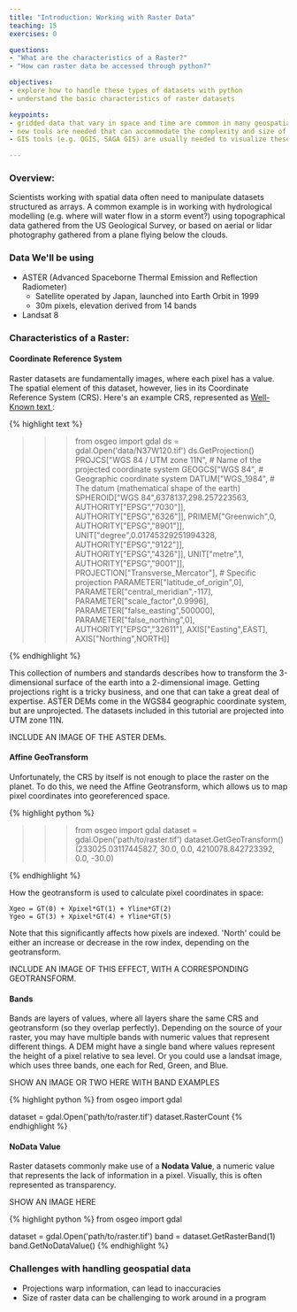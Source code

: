 ```yaml
---
title: "Introduction: Working with Raster Data"
teaching: 15
exercises: 0

questions:
- "What are the characteristics of a Raster?"
- "How can raster data be accessed through python?"

objectives:
- explore how to handle these types of datasets with python
- understand the basic characteristics of raster datasets

keypoints:
- gridded data that vary in space and time are common in many geospatial applcations (e.g. climatology)
- new tools are needed that can accommodate the complexity and size of modern multidimensional datasets
- GIS tools (e.g. QGIS, SAGA GIS) are usually needed to visualize these datasets

---
```

### Overview:

Scientists working with spatial data often need to manipulate datasets structured as arrays.  A common example is in working with hydrological modelling (e.g. where will water flow in a storm event?) using topographical data gathered from the US Geological Survey, or based on aerial or lidar photography gathered from a plane flying below the clouds.


### Data We'll be using

* ASTER (Advanced Spaceborne Thermal Emission and Reflection Radiometer)
    * Satellite operated by Japan, launched into Earth Orbit in 1999
    * 30m pixels, elevation derived from 14 bands
* Landsat 8

### Characteristics of a Raster:

#### Coordinate Reference System

Raster datasets are fundamentally images, where each pixel has a value.  The spatial element of this dataset, however, lies in its Coordinate Reference System (CRS).  Here's an example CRS, represented as <a href="https://en.wikipedia.org/wiki/Well-known_text">Well-Known text </a>:

{% highlight text %}
>>> from osgeo import gdal
>>> ds = gdal.Open('data/N37W120.tif')
>>> ds.GetProjection()
PROJCS["WGS 84 / UTM zone 11N",                         # Name of the projected coordinate system
    GEOGCS["WGS 84",                                    # Geographic coordinate system
        DATUM["WGS_1984",                               # The datum (mathematical shape of the earth)
            SPHEROID["WGS 84",6378137,298.257223563,
                AUTHORITY["EPSG","7030"]],
            AUTHORITY["EPSG","6326"]],
        PRIMEM["Greenwich",0,
            AUTHORITY["EPSG","8901"]],
        UNIT["degree",0.01745329251994328,
            AUTHORITY["EPSG","9122"]],
        AUTHORITY["EPSG","4326"]],
    UNIT["metre",1,
        AUTHORITY["EPSG","9001"]],
    PROJECTION["Transverse_Mercator"],                  # Specific projection
    PARAMETER["latitude_of_origin",0],
    PARAMETER["central_meridian",-117],
    PARAMETER["scale_factor",0.9996],
    PARAMETER["false_easting",500000],
    PARAMETER["false_northing",0],
    AUTHORITY["EPSG","32611"],
    AXIS["Easting",EAST],
    AXIS["Northing",NORTH]]

{% endhighlight %}

This collection of numbers and standards describes how to transform the 3-dimensional surface of the earth into a 2-dimensional image.  Getting projections right is a tricky business, and one that can take a great deal of expertise. ASTER DEMs come in the WGS84 geographic coordinate system, but are unprojected.  The datasets included in this tutorial are projected into UTM zone 11N.

INCLUDE AN IMAGE OF THE ASTER DEMs.


#### Affine GeoTransform
Unfortunately, the CRS by itself is not enough to place the raster on the planet.  To do this, we need the Affine Geotransform, which allows us to map pixel coordinates into georeferenced space.


{% highlight python %}
>>> from osgeo import gdal
>>> dataset = gdal.Open('path/to/raster.tif')
>>> dataset.GetGeoTransform()
(233025.03117445827, 30.0, 0.0, 4210078.842723392, 0.0, -30.0)

{% endhighlight %}


How the geotransform is used to calculate pixel coordinates in space:

    Xgeo = GT(0) + Xpixel*GT(1) + Yline*GT(2)
    Ygeo = GT(3) + Xpixel*GT(4) + Yline*GT(5)

Note that this significantly affects how pixels are indexed.  'North' could be either an
increase or decrease in the row index, depending on the geotransform.

INCLUDE AN IMAGE OF THIS EFFECT, WITH A CORRESPONDING GEOTRANSFORM.

#### Bands

Bands are layers of values, where all layers share the same CRS and geotransform (so they overlap perfectly).  Depending on the source of your raster, you may have multiple bands with numeric values that represent different things.  A DEM might have a single band where values represent the height of a pixel relative to sea level.  Or you could use a landsat image, which uses three bands, one each for Red, Green, and Blue.

SHOW AN IMAGE OR TWO HERE WITH BAND EXAMPLES

{% highlight python %}
from osgeo import gdal

dataset = gdal.Open('path/to/raster.tif')
dataset.RasterCount
{% endhighlight %}


#### NoData Value

Raster datasets commonly make use of a **Nodata Value**, a numeric value that represents the lack of information in a pixel.  Visually, this is often represented as transparency.

SHOW AN IMAGE HERE

{% highlight python %}
from osgeo import gdal

dataset = gdal.Open('path/to/raster.tif')
band = dataset.GetRasterBand(1)
band.GetNoDataValue()
{% endhighlight %}

### Challenges with handling geospatial data

* Projections warp information, can lead to inaccuracies
* Size of raster data can be challenging to work around in a program
